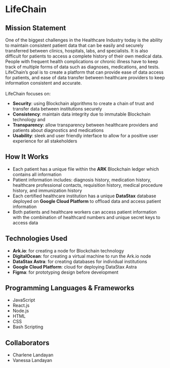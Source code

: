 # LifeChain

## Mission Statement
One of the biggest challenges in the Healthcare Industry today is the ability to maintain consistent patient data that can be easily and securely transferred between clinics, hospitals, labs, and specialists. It is also difficult for patients to access a complete history of their own medical data. People with frequent health complications or chronic illness have to keep track of multiple forms of data such as diagnoses, medications, and tests. LifeChain’s goal is to create a platform that can provide ease of data access for patients, and ease of data transfer between healthcare providers to keep information consistent and accurate.<br /><br />
LifeChain focuses on:<br />
- **Security**: using Blockchain algorithms to create a chain of trust and transfer data between institutions securely<br />
- **Consistency**: maintain data integrity due to immutable Blockchain technology and<br />
- **Transparency**: allow transparency between healthcare providers and patients about diagnostics and medications<br />
- **Usability**: sleek and user friendly interface to allow for a positive user experience for all stakeholders<br />

## How It Works
- Each patient has a unique file within the **ARK** Blockchain ledger which contains all information
- Patient information includes: diagnosis history, medication history, healthcare professional contacts, requisition history, medical procedure history, and immunization history
- Each certified healthcare institution has a unique **DataStax** database deployed on **Google Cloud Platform** to offload data and access patient information
- Both patients and healthcare workers can access patient information with the combination of healthcard numbers and unique secret keys to access data

## Technologies Used
- **Ark.io**: for creating a node for Blockchain technology
- **DigitalOcean**: for creating a virtual machine to run the Ark.io node
- **DataStax Astra**: for creating databases for individual institutions
- **Google Cloud Platform**: cloud for deploying DataStax Astra
- **Figma**: for prototyping design before development

## Programming Languages & Frameworks
- JavaScript
- React.js
- Node.js
- HTML
- CSS
- Bash Scripting

## Collaborators
- Charlene Landayan
- Vanessa Landayan
